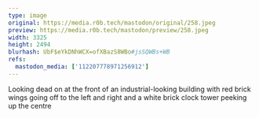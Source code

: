 ```yaml
---
type: image
original: https://media.r0b.tech/mastodon/original/258.jpeg
preview: https://media.r0b.tech/mastodon/preview/258.jpeg
width: 3325
height: 2494
blurhash: UbF$eYkDNhWCX=ofXBazS8WBo#jsSQWBs+WB
refs:
  mastodon_media: ['112207778971256912']
---
```


Looking dead on at the front of an industrial-looking building with red brick wings going off to the left and right and a white brick clock tower peeking up the centre 
